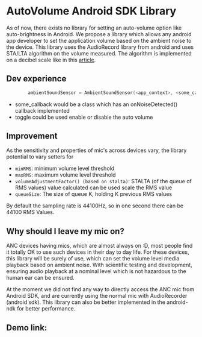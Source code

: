 # AutoVolume Android SDK Library

As of now, there exists no library for setting an auto-volume option like auto-brightness in Android. We propose a library which allows any android app developer to set the application volume based on the ambient noise to the device.
This library uses the AudioRecord library from android and uses STA/LTA algorithm on the volume measured. The algorithm is implemented on a decibel scale like in this [article](https://www.quicklogic.com/wp-content/uploads/2018/12/QL-Auto-Brightness-How-to-Improve-Android-OS-in-Handheld-Devices-White-Paper.pdf).

## Dev experience
```kotlin
        ambientSoundSensor = AmbientSoundSensor(<app_context>, <some_callback>, <toggle>)
```
- some_callback would be a class which has an onNoiseDetected() callback implemented
- toggle could be used enable or disable the auto volume

## Improvement
As the sensitivity and properties of mic's across devices vary, the library potential to vary setters for

- `minRMS`: minimum volume level threshold
- `maxRMS`: maximum volume level threshold
- `volumeAdjustmentFactor() (based on stalta)`: STALTA (of the queue of RMS values) value calculated can be used scale the RMS value
- `queueSize`: The size of queue K, holding K previous RMS values

By default the sampling rate is 44100Hz, so in one second there can be 44100 RMS Values.


## Why should I leave my mic on?
ANC devices having mics, which are almost always on :D, most people find it totally OK to use such devices in their day to day life. For these devices, this library will be surely of use, which can set the volume level media playback based on ambient noise.
With scientific testing and development, ensuring audio playback at a nominal level which is not hazardous to the human ear can be ensured.

At the moment we did not find any way to directly access the ANC mic from Android SDK, and are currently using the normal mic with AudioRecorder (android sdk).
This library can also be better implemented in the android-ndk for better performance.

## Demo link:


